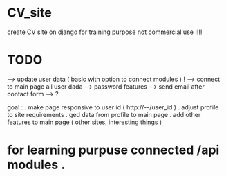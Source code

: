 # CV_site
create CV site on django for training purpose not commercial use !!!!


# TODO 
 --> update user data ( basic with option to connect modules ) !
 --> connect to main page all user dada
 --> password features
 --> send email after contact form 
 --> ? 
 



goal : 
. make page responsive to user id ( http://*--*/user_id )
. adjust profile to site requirements 
. ged data from profile to main page 
. add other features to main page ( other sites, interesting things )


# for learning purpuse connected /api modules .